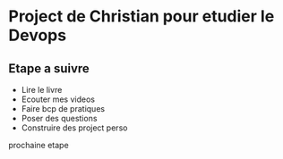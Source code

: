 # Project de Christian pour etudier le Devops

## Etape a suivre

* Lire le livre
* Ecouter mes videos
* Faire bcp de pratiques
* Poser des questions
* Construire des project perso

prochaine etape